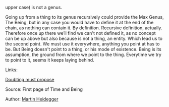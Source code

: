 upper case) is not a genus. 

Going up from a thing to its genus recursively could provide the Max Genus, The Being, but in any case you would have to define it at the end of the chain, as nothing can contain it. By definition. Recursive definition, actually. 
Therefore once up there we’ll find we can't not defined it, as no concept can be up above but also because is not a thing, an entity. Which lead us to the second point.
We must use it everywhere, anything you point at has to be. But Being doesn't point to a thing, or his mode of existence. Being is its assumption, the ground from where we point to the thing. Everytime we try to point to it, seems it keeps laying behind. 


Links:

[Doubting must propose](doubting_must_propose.md)


Source: First page of Time and Being

Author: [Martin Heidegger](../authors/martin_heidegger.md)